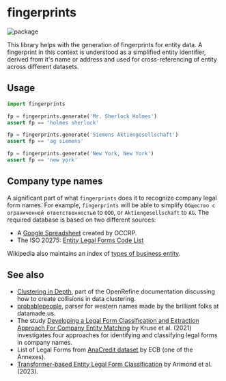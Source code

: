 # fingerprints

![package](https://github.com/opensanctions/fingerprints/workflows/package/badge.svg)

This library helps with the generation of fingerprints for entity data. A fingerprint
in this context is understood as a simplified entity identifier, derived from it's
name or address and used for cross-referencing of entity across different datasets.

## Usage

```python
import fingerprints

fp = fingerprints.generate('Mr. Sherlock Holmes')
assert fp == 'holmes sherlock'

fp = fingerprints.generate('Siemens Aktiengesellschaft')
assert fp == 'ag siemens'

fp = fingerprints.generate('New York, New York')
assert fp == 'new york'
```

## Company type names

A significant part of what `fingerprints` does it to recognize company legal form
names. For example, `fingerprints` will be able to simplify `Общество с ограниченной ответственностью` to `ООО`, or `Aktiengesellschaft` to `AG`. The required database
is based on two different sources:

* A [Google Spreadsheet](https://docs.google.com/spreadsheets/d/1Cw2xQ3hcZOAgnnzejlY5Sv3OeMxKePTqcRhXQU8rCAw/edit?ts=5e7754cf#gid=0) created by OCCRP.
* The ISO 20275: [Entity Legal Forms Code List](https://www.gleif.org/en/about-lei/code-lists/iso-20275-entity-legal-forms-code-list)

Wikipedia also maintains an index of [types of business entity](https://en.wikipedia.org/wiki/Types_of_business_entity).

## See also

* [Clustering in Depth](https://github.com/OpenRefine/OpenRefine/wiki/Clustering-In-Depth), part of the OpenRefine documentation discussing how to create collisions in data clustering.
* [probablepeople](https://github.com/datamade/probablepeople), parser for western names made by the brilliant folks at datamade.us.
* The study [Developing a Legal Form Classification and Extraction Approach For Company Entity Matching]([https://www.tib-op.org/ojs/index.php/bis/article/view/44/190](https://www.tib-op.org/ojs/index.php/bis/article/view/44)) by Kruse et al. (2021) investigates four approaches for identifying and classifying legal forms in company names.
* List of Legal Forms from [AnaCredit dataset](https://www.ecb.europa.eu/stats/ecb_statistics/anacredit/html/index.en.html) by ECB (one of the Annexes).
* [Transformer-based Entity Legal Form Classification](https://arxiv.org/pdf/2310.12766) by Arimond et al. (2023).

